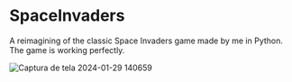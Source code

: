 # SpaceInvaders

A reimagining of the classic Space Invaders game made by me in Python. The game is working perfectly.


![Captura de tela 2024-01-29 140659](https://github.com/DarkSaibot/SpaceInvaders/assets/86971123/016830e4-569e-46b6-aa55-39e475bf6f95)



<br>
<br>
